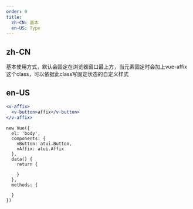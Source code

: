 ```yaml
---
order: 0
title:
  zh-CN: 基本
  en-US: Type
---
```


## zh-CN
基本使用方式，默认会固定在浏览器窗口最上方，当元素固定时会加上vue-affix这个class，可以依据此class写固定状态的自定义样式


## en-US


````jsx
<v-affix>
  <v-button>affix</v-button>
</v-affix>
````

````vue-script
new Vue({
  el: 'body',
  components: {
    vButton: atui.Button,
    vAffix: atui.Affix
  },
  data() {
    return {
      
    }
  },
  methods: {

  }
})
````
